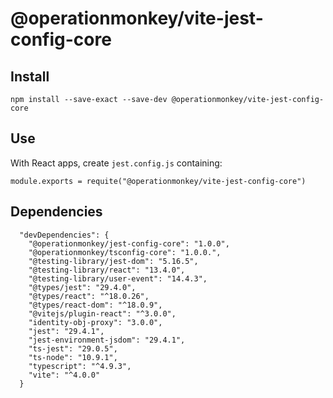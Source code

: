 # @operationmonkey/vite-jest-config-core

## Install

```
npm install --save-exact --save-dev @operationmonkey/vite-jest-config-core
```

## Use

With React apps, create `jest.config.js` containing: 

```
module.exports = requite("@operationmonkey/vite-jest-config-core")
```

## Dependencies

```
  "devDependencies": {
    "@operationmonkey/jest-config-core": "1.0.0",
    "@operationmonkey/tsconfig-core": "1.0.0.",
    "@testing-library/jest-dom": "5.16.5",
    "@testing-library/react": "13.4.0",
    "@testing-library/user-event": "14.4.3",
    "@types/jest": "29.4.0",
    "@types/react": "^18.0.26",
    "@types/react-dom": "^18.0.9",
    "@vitejs/plugin-react": "^3.0.0",
    "identity-obj-proxy": "3.0.0",
    "jest": "29.4.1",
    "jest-environment-jsdom": "29.4.1",
    "ts-jest": "29.0.5",
    "ts-node": "10.9.1",
    "typescript": "^4.9.3",
    "vite": "^4.0.0"
  }
```

